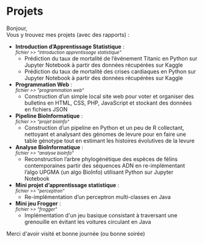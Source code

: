 # Projets
Bonjour,  
Vous y trouvez mes projets (avec des rapports) :  
* **Introduction d’Apprentissage Statistique** :  
*<sup>fichier >> "introduction apprentissage statistique"</sup>*    
  * Prédiction du taux de mortalité de l’événement Titanic en Python sur Jupyter Notebook à partir des données récupérées sur Kaggle  
  * Prédiction du taux de mortalité des crises cardiaques en Python sur Jupyter Notebook à partir des données récupérées sur Kaggle  
* **Programmation Web** :  
*<sup>fichier >> "programmation web"</sup>* 
  * Construction d’un simple local site web pour voter et organiser des bulletins en HTML, CSS, PHP, JavaScript et stockant des données en fichiers JSON   
* **Pipeline BioInformatique** :  
*<sup>fichier >> "projet bioInfo"</sup>*
  * Construction d’un pipeline en Python et un peu de R collectant, nettoyant et analysant des génomes de levure pour en faire une table génotype tout en estimant les histoires évolutives de la levure 
* **Analyse BioInformatique** :  
*<sup>fichier >> "analyse bioInfo"</sup>*
  * Reconstruction l’arbre phylogénétique des espèces de félins contemporaines partir des séquences ADN en re-implémentant l’algo UPGMA (un algo BioInfo) utilisant Python sur Jupyter Notebook  
* **Mini projet d’apprentissage statistique** :  
*<sup>fichier >> "perceptron"</sup>*
  * Re-implémentation d’un perceptron multi-classes en Java  
* **Mini jeu Frogger** :  
*<sup>fichier >> "frogger"</sup>*
  * Implémentation d'un jeu basique consistant à traversant une grenouille en évitant les voitures circulant en Java
  
Merci d'avoir visité et bonne journée (ou bonne soirée)
